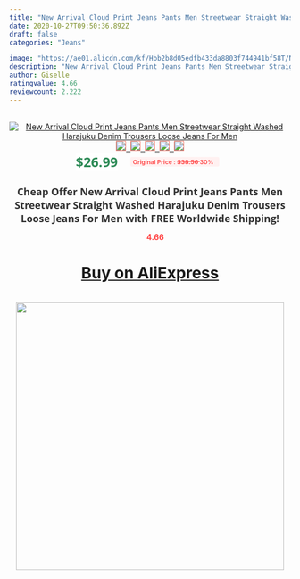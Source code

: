 ```yaml
---
title: "New Arrival Cloud Print Jeans Pants Men Streetwear Straight Washed Harajuku Denim Trousers Loose Jeans For Men"
date: 2020-10-27T09:50:36.892Z
draft: false
categories: "Jeans"

image: "https://ae01.alicdn.com/kf/Hbb2b8d05edfb433da8803f744941bf58T/New-Arrival-Cloud-Print-Jeans-Pants-Men-Streetwear-Straight-Washed-Harajuku-Denim-Trousers-Loose-Jeans-For.png_220x220.png"
description: "New Arrival Cloud Print Jeans Pants Men Streetwear Straight Washed Harajuku Denim Trousers Loose Jeans For Men"
author: Giselle
ratingvalue: 4.66
reviewcount: 2.222
---
```

<br>
<div style="text-align: center;">
<a href="https://s.click.aliexpress.com/e/_A75LnR" target="_blank" rel="nofollow noopener noreferrer"><img alt="New Arrival Cloud Print Jeans Pants Men Streetwear Straight Washed Harajuku Denim Trousers Loose Jeans For Men" class="magnifier-image" src="https://ae01.alicdn.com/kf/Hbb2b8d05edfb433da8803f744941bf58T/New-Arrival-Cloud-Print-Jeans-Pants-Men-Streetwear-Straight-Washed-Harajuku-Denim-Trousers-Loose-Jeans-For.png_220x220.png_640x640.jpg">
<br>
<img style="border:1px solid salmon" src="https://ae01.alicdn.com/kf/Hbb2b8d05edfb433da8803f744941bf58T/New-Arrival-Cloud-Print-Jeans-Pants-Men-Streetwear-Straight-Washed-Harajuku-Denim-Trousers-Loose-Jeans-For.png_120x120.jpg">&nbsp;&nbsp;<img style="border:1px solid salmon" src="https://ae01.alicdn.com/kf/H2400d06d788b431c818378b4ab97285aG/New-Arrival-Cloud-Print-Jeans-Pants-Men-Streetwear-Straight-Washed-Harajuku-Denim-Trousers-Loose-Jeans-For.jpg_120x120.jpg">&nbsp;&nbsp;<img style="border:1px solid salmon" src="https://ae01.alicdn.com/kf/Hd7e5071d8fdc4c93ab9f7fc10f5e6f0ex/New-Arrival-Cloud-Print-Jeans-Pants-Men-Streetwear-Straight-Washed-Harajuku-Denim-Trousers-Loose-Jeans-For.jpg_120x120.jpg">&nbsp;&nbsp;<img style="border:1px solid salmon" src="https://ae01.alicdn.com/kf/H633bde38540c4510a3961b0fb75ee453y/New-Arrival-Cloud-Print-Jeans-Pants-Men-Streetwear-Straight-Washed-Harajuku-Denim-Trousers-Loose-Jeans-For.jpg_120x120.jpg">&nbsp;&nbsp;<img style="border:1px solid salmon" src="https://ae01.alicdn.com/kf/H6f3af22470434544bae69b691e4e0a54o/New-Arrival-Cloud-Print-Jeans-Pants-Men-Streetwear-Straight-Washed-Harajuku-Denim-Trousers-Loose-Jeans-For.jpg_120x120.jpg"></a></div><br0>
<div style="text-align: center;"><span style="background-color: white; border: 0px; box-sizing: border-box; color: seagreen; display: inline-block; font-family: &quot;open sans&quot; , &quot;arial&quot; , &quot;helvetica&quot; , sans-serif , &quot;heiti&quot;; font-size: 24px; font-stretch: inherit; font-weight: 700; line-height: inherit; margin: 0px 10px 0px 0px; padding: 0px; vertical-align: middle;">$26.99 </span>
<span style="background: rgb(255 , 241 , 241); border-radius: 3px; border: 0px; box-sizing: border-box; color: #ff4747; display: inline-block; font-family: inherit; font-size: 12px; font-stretch: inherit; font-style: inherit; font-variant: inherit; font-weight: 600; line-height: inherit; margin: 0px; padding: 2px 5px; transform: scale(0.9); vertical-align: middle;">Original Price : <b style="text-decoration: line-through;">$38.56 </b> 30%&nbsp;&nbsp;</span></div>
<h1 style="color: #333333; display: inline-block; font-family: &quot;open sans&quot; , &quot;arial&quot; , &quot;helvetica&quot; , sans-serif , &quot;heiti&quot;; font-size: 18px; font-stretch: inherit; font-weight: 700; text-align: center;">Cheap Offer New Arrival Cloud Print Jeans Pants Men Streetwear Straight Washed Harajuku Denim Trousers Loose Jeans For Men with FREE Worldwide Shipping!</h1>
<div style="color: #ff4747; text-align: center;">
<img src="https://4.bp.blogspot.com/-M0ZcTcb-5uY/XleCXlxnR4I/AAAAAAAAAEc/OrjgMkXV1oMQFaCRZj5HQwOCBcu3w1FegCPcBGAYYCw/s1600/star.png" style="height: 15px;">&nbsp;<b>4.66</b></div>
<div class="button_cont" align="center"><a class="buynow_a" href="https://s.click.aliexpress.com/e/_A75LnR" target="_blank" rel="nofollow noopener noreferrer"><H1>Buy on AliExpress</H1></a></div><br>
<div class="separator" style="clear: both; text-align: center;">
<img src="https://lh3.googleusercontent.com/-pTy5HemUv9M/XlePHvY0dAI/AAAAAAAAAE4/0nX5iRUoIWY8eMW9Dpxeirr157OZliDIgCLcBGAsYHQ/s1600/badge.gif" width="480">
</div>
